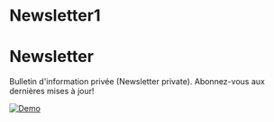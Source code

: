 # Newsletter1
# Newsletter
Bulletin d'information privée (Newsletter private). Abonnez-vous aux dernières mises à jour!

[![Demo](https://img.shields.io/badge/Demo-%40Newlsetter-orangered?logo=world)](https://newsletter-view1.netlify.app)   
